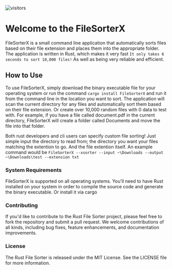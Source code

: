 ![visitors](https://visitor-badge.glitch.me/badge?page_id=kogisin/Xanthus58$Xanthus58$FuleSorterX)

# Welcome to the FileSorterX
FileSorterX is a small command line application that automatically sorts files based on their file extension and places them into the appropriate folder. The application is written in Rust, which makes it very fast `It only takes 6 seconds to sort 10,000 files!` As well as being very reliable and efficient.

## How to Use
To use FileSorterX, simply download the binary executable file for your operating system or run the command `cargo install FileSorterX` and run it from the command line in the location you want to sort. The application will scan the current directory for any files and automatically sort them based on their file extension. Or create over 10,000 random files with 0 data to test with. For example, if you have a file called document.pdf in the current directory, FileSorterX will create a folder called Documents and move the file into that folder.

Both rust developers and cli users can specify custom file sorting! Just simple input the directory to read from; the directory you want your files matching the extention to go. And the file extention itself. An example command would be `FileSorterX --xsorter --input ~\Downloads --output ~\Downloads\test --extension txt`

### System Requirements
FileSorterX is supported on all operating systems. You'll need to have Rust installed on your system in order to compile the source code and generate the binary executable. Or install it via cargo

### Contributing
If you'd like to contribute to the Rust File Sorter project, please feel free to fork the repository and submit a pull request. We welcome contributions of all kinds, including bug fixes, feature enhancements, and documentation improvements.

### License
The Rust File Sorter is released under the MIT License. See the LICENSE file for more information.
